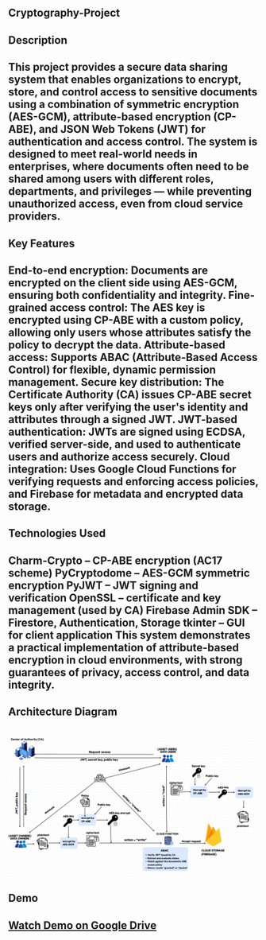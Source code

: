 **Cryptography-Project**
---
## **Description**
This project provides a secure data sharing system that enables organizations to encrypt, store, and control access to sensitive documents using a combination of symmetric encryption (AES-GCM), attribute-based encryption (CP-ABE), and JSON Web Tokens (JWT) for authentication and access control.
The system is designed to meet real-world needs in enterprises, where documents often need to be shared among users with different roles, departments, and privileges — while preventing unauthorized access, even from cloud service providers.
---
## **Key Features**
**End-to-end encryption**: Documents are encrypted on the client side using AES-GCM, ensuring both confidentiality and integrity.
**Fine-grained access control**: The AES key is encrypted using CP-ABE with a custom policy, allowing only users whose attributes satisfy the policy to decrypt the data.
**Attribute-based access**: Supports ABAC (Attribute-Based Access Control) for flexible, dynamic permission management.
**Secure key distribution**: The Certificate Authority (CA) issues CP-ABE secret keys only after verifying the user's identity and attributes through a signed JWT.
**JWT-based authentication**: JWTs are signed using ECDSA, verified server-side, and used to authenticate users and authorize access securely.
**Cloud integration**: Uses Google Cloud Functions for verifying requests and enforcing access policies, and Firebase for metadata and encrypted data storage.
---
## **Technologies Used**
**Charm-Crypto** – CP-ABE encryption (AC17 scheme)
**PyCryptodome** – AES-GCM symmetric encryption
**PyJWT** – JWT signing and verification
**OpenSSL** – certificate and key management (used by CA)
**Firebase Admin SDK** – Firestore, Authentication, Storage
**tkinter** – GUI for client application
This system demonstrates a practical implementation of attribute-based encryption in cloud environments, with strong guarantees of privacy, access control, and data integrity.
---
## **Architecture Diagram**
![System Architecture](./resource/architecture.png)
---
## **Demo**
[Watch Demo on Google Drive](https://drive.google.com/file/d/YOUR_FILE_ID/view)
---
